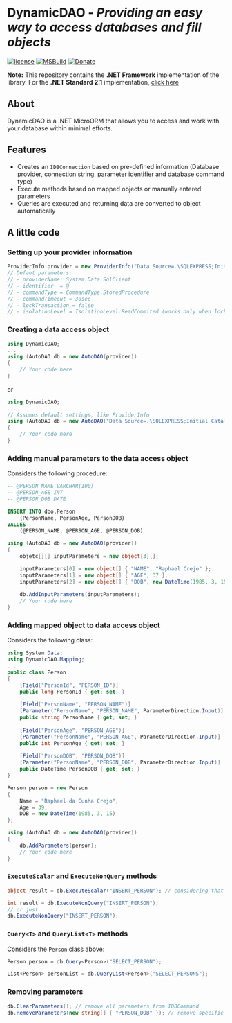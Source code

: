 # DynamicDAO - _Providing an easy way to access databases and fill objects_


[![license](https://img.shields.io/badge/license-MIT-brightgreen)](https://github.com/raphaelcrejo/DynamicDAO/blob/main/LICENSE) [![MSBuild](https://github.com/raphaelcrejo/DynamicDAOfx/actions/workflows/msbuild.yml/badge.svg)](https://github.com/raphaelcrejo/DynamicDAOfx/actions/workflows/msbuild.yml) [![Donate](https://img.shields.io/badge/Donate-PayPal-informational.svg)](https://www.paypal.com/donate/?hosted_button_id=544HTWNBJUUPG)

**Note:** This repository contains the **.NET Framework** implementation of the library. For the **.NET Standard 2.1** implementation, [click here][N6]

## About
DynamicDAO is a .NET MicroORM that allows you to access and work with your database within minimal efforts.

## Features
- Creates an `IDBConnection` based on pre-defined information (Database provider, connection string, parameter identifier and database command type)
- Execute methods based on mapped objects or manually entered parameters 
- Queries are executed and returning data are converted to object automatically

## A little code
### Setting up your provider information

```csharp
ProviderInfo provider = new ProviderInfo("Data Source=.\SQLEXPRESS;Initial Catalog=tempdb;User ID=sa;Password=adm")
// Defaut parameters: 
// - providerName: System.Data.SqlClient
// - identifier  = @
// - commandType = CommandType.StoredProcedure
// - commandTimeout = 30sec
// - lockTransaction = false
// - isolationLevel = IsolationLevel.ReadCommited (works only when lockTransaction is true)
```

### Creating a data access object

```csharp
using DynamicDAO;
...
using (AutoDAO db = new AutoDAO(provider))
{
    // Your code here
}
```
or
```csharp
using DynamicDAO;
...
// Assumes default settings, like ProviderInfo
using (AutoDAO db = new AutoDAO("Data Source=.\SQLEXPRESS;Initial Catalog=tempdb;User ID=sa;Password=adm"))
{
    // Your code here
}
```

### Adding manual parameters to the data access object

Considers the following procedure:

```sql
-- @PERSON_NAME VARCHAR(100)
-- @PERSON_AGE INT
-- @PERSON_DOB DATE

INSERT INTO dbo.Person
    (PersonName, PersonAge, PersonDOB)
VALUES
    (@PERSON_NAME, @PERSON_AGE, @PERSON_DOB)
```

```csharp
using (AutoDAO db = new AutoDAO(provider))
{
    objetc[][] inputParameters = new object[3][];

    inputParameters[0] = new object[] { "NAME", "Raphael Crejo" };
    inputParameters[1] = new object[] { "AGE", 37 };
    inputParameters[2] = new object[] { "DOB", new DateTime(1985, 3, 15) };
    
    db.AddInputParameters(inputParameters);
    // Your code here
}
```

### Adding mapped object to data access object

Considers the following class:

```csharp
using System.Data;
using DynamicDAO.Mapping;
...
public class Person
{
    [Field("PersonId", "PERSON_ID")]
    public long PersonId { get; set; }
    
    [Field("PersonName", "PERSON_NAME")]
    [Parameter("PersonName", "PERSON_NAME", ParameterDirection.Input)]
    public string PersonName { get; set; }
    
    [Field("PersonAge", "PERSON_AGE")]
    [Parameter("PersonName", "PERSON_AGE", ParameterDirection.Input)]
    public int PersonAge { get; set; }
    
    [Field("PersonDOB", "PERSON_DOB")]
    [Parameter("PersonName", "PERSON_DOB", ParameterDirection.Input)]
    public DateTime PersonDOB { get; set; }
}
```

```csharp
Person person = new Person
{
    Name = "Raphael da Cunha Crejo",
    Age = 39,
    DOB = new DateTime(1985, 3, 15)
};

using (AutoDAO db = new AutoDAO(provider))
{
    db.AddParameters(person);
    // Your code here
}
```

### `ExecuteScalar` and `ExecuteNonQuery` methods

```csharp
object result = db.ExecuteScalar("INSERT_PERSON"); // considering that your stored procedure returns the Person ID
```
```csharp
int result = db.ExecuteNonQuery("INSERT_PERSON");
// or just
db.ExecuteNonQuery("INSERT_PERSON");
```

### `Query<T>` and `QueryList<T>` methods

Considers the `Person` class above:

```csharp
Person person = db.Query<Person>("SELECT_PERSON");
```

```csharp
List<Person> personList = db.QueryList<Person>("SELECT_PERSONS");
```

### Removing parameters

```csharp
db.ClearParameters(); // remove all parameters from IDBCommand
db.RemoveParameters(new string[] { "PERSON_DOB" }); // remove specific parameter from IDBCommand
```

[//]: #
[N6]: <https://github.com/raphaelcrejo/DynamicDAO>
[Lic]: <https://github.com/raphaelcrejo/DynamicDAOfx/blob/main/LICENSE>
